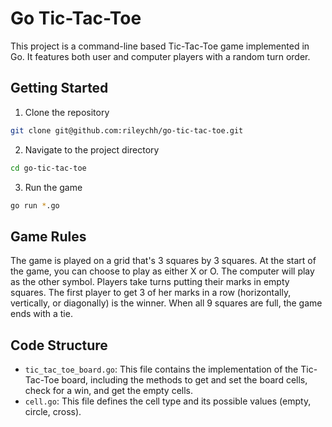 # Go Tic-Tac-Toe

This project is a command-line based Tic-Tac-Toe game implemented in Go. It features both user and computer players with
a random turn order.

## Getting Started

1. Clone the repository

```bash
git clone git@github.com:rileychh/go-tic-tac-toe.git
```

2. Navigate to the project directory

```bash
cd go-tic-tac-toe
```

3. Run the game

```bash
go run *.go
```

## Game Rules

The game is played on a grid that's 3 squares by 3 squares. At the start of the game, you can choose to play as either
X or O. The computer will play as the other symbol. Players take turns putting their marks in empty squares. The first
player to get 3 of her marks in a row (horizontally, vertically, or diagonally) is the winner. When all 9 squares are
full, the game ends with a tie.

## Code Structure

- `tic_tac_toe_board.go`: This file contains the implementation of the Tic-Tac-Toe board, including the methods to get 
  and set the board cells, check for a win, and get the empty cells.
- `cell.go`: This file defines the cell type and its possible values (empty, circle, cross).
